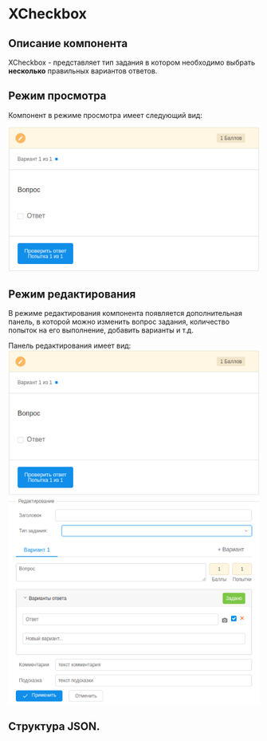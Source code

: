 # XCheckbox

## Описание компонента

XCheckbox - представляет тип задания в котором необходимо выбрать **несколько** правильных вариантов ответов.
    
## Режим просмотра
Компонент в режиме просмотра имеет следующий вид:
    
![](https://github.com/IvanMatasov/Editor-Documentation/raw/master/images/XCheckbox/view.png "XCheckbox")

## Режим редактирования
В режиме редактирования компонента появляется дополнительная панель, в которой можно изменить вопрос задания, количество попыток на его выполнение, добавить варианты и т.д.

Панель редактирования имеет вид:
 ![](https://github.com/IvanMatasov/Editor-Documentation/raw/master/images/XCheckbox/view.png "XCheckbox")
 ![](https://github.com/IvanMatasov/Editor-Documentation/raw/master/images/XCheckbox/edit.png "XCheckbox")
## Структура JSON.



